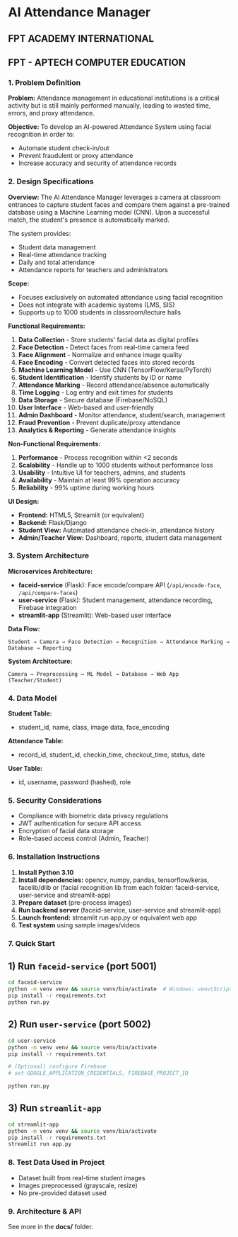 # AI Attendance Manager

## FPT ACADEMY INTERNATIONAL
## FPT - APTECH COMPUTER EDUCATION

### 1. Problem Definition

**Problem:**
Attendance management in educational institutions is a critical activity but is still mainly performed manually, leading to wasted time, errors, and proxy attendance.

**Objective:**
To develop an AI-powered Attendance System using facial recognition in order to:
- Automate student check-in/out
- Prevent fraudulent or proxy attendance  
- Increase accuracy and security of attendance records

### 2. Design Specifications

**Overview:**
The AI Attendance Manager leverages a camera at classroom entrances to capture student faces and compare them against a pre-trained database using a Machine Learning model (CNN). Upon a successful match, the student's presence is automatically marked.

The system provides:
- Student data management
- Real-time attendance tracking
- Daily and total attendance
- Attendance reports for teachers and administrators

**Scope:**
- Focuses exclusively on automated attendance using facial recognition
- Does not integrate with academic systems (LMS, SIS)
- Supports up to 1000 students in classroom/lecture halls

**Functional Requirements:**
1. **Data Collection** - Store students' facial data as digital profiles
2. **Face Detection** - Detect faces from real-time camera feed
3. **Face Alignment** - Normalize and enhance image quality
4. **Face Encoding** - Convert detected faces into stored records
5. **Machine Learning Model** - Use CNN (TensorFlow/Keras/PyTorch)
6. **Student Identification** - Identify students by ID or name
7. **Attendance Marking** - Record attendance/absence automatically
8. **Time Logging** - Log entry and exit times for students
9. **Data Storage** - Secure database (Firebase/NoSQL)
10. **User Interface** - Web-based and user-friendly
11. **Admin Dashboard** - Monitor attendance, student/search, management
12. **Fraud Prevention** - Prevent duplicate/proxy attendance
13. **Analytics & Reporting** - Generate attendance insights

**Non-Functional Requirements:**
1. **Performance** - Process recognition within <2 seconds
2. **Scalability** - Handle up to 1000 students without performance loss
3. **Usability** - Intuitive UI for teachers, admins, and students
4. **Availability** - Maintain at least 99% operation accuracy
5. **Reliability** - 99% uptime during working hours

**UI Design:**
- **Frontend:** HTML5, Streamlit (or equivalent)
- **Backend:** Flask/Django
- **Student View:** Automated attendance check-in, attendance history
- **Admin/Teacher View:** Dashboard, reports, student data management

### 3. System Architecture

**Microservices Architecture:**
- **faceid-service** (Flask): Face encode/compare API (`/api/encode-face`, `/api/compare-faces`)
- **user-service** (Flask): Student management, attendance recording, Firebase integration
- **streamlit-app** (Streamlit): Web-based user interface

**Data Flow:**
```
Student → Camera → Face Detection → Recognition → Attendance Marking → Database → Reporting
```

**System Architecture:**
```
Camera → Preprocessing → ML Model → Database → Web App (Teacher/Student)
```

### 4. Data Model

**Student Table:**
- student_id, name, class, image data, face_encoding

**Attendance Table:**
- record_id, student_id, checkin_time, checkout_time, status, date

**User Table:**
- id, username, password (hashed), role

### 5. Security Considerations

- Compliance with biometric data privacy regulations
- JWT authentication for secure API access
- Encryption of facial data storage
- Role-based access control (Admin, Teacher)

### 6. Installation Instructions

1. **Install Python 3.10**
2. **Install dependencies:** opencv, numpy, pandas, tensorflow/keras, facelib/dlib or (facial recognition lib from each folder: faceid-service, user-service and streamlit-app)
3. **Prepare dataset** (pre-process images)
4. **Run backend server** (faceid-service, user-service and streamlit-app)
5. **Launch frontend:** streamlit run app.py or equivalent web app
6. **Test system** using sample images/videos

### 7. Quick Start

## 1) Run `faceid-service` (port 5001)
```bash
cd faceid-service
python -m venv venv && source venv/bin/activate  # Windows: venv\Scripts\activate
pip install -r requirements.txt
python run.py
```

## 2) Run `user-service` (port 5002)
```bash
cd user-service
python -m venv venv && source venv/bin/activate
pip install -r requirements.txt

# (Optional) configure Firebase
# set GOOGLE_APPLICATION_CREDENTIALS, FIREBASE_PROJECT_ID

python run.py
```

## 3) Run `streamlit-app`
```bash
cd streamlit-app
python -m venv venv && source venv/bin/activate
pip install -r requirements.txt
streamlit run app.py
```

### 8. Test Data Used in Project

- Dataset built from real-time student images
- Images preprocessed (grayscale, resize)
- No pre-provided dataset used

### 9. Architecture & API
See more in the **docs/** folder.